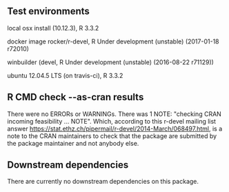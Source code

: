 ## Test environments
local osx install (10.12.3), R 3.3.2

docker image rocker/r-devel, R Under development (unstable) (2017-01-18 r72010)

winbuilder (devel, R Under development (unstable) (2016-08-22 r71129))

ubuntu 12.04.5 LTS (on travis-ci), R 3.3.2

## R CMD check --as-cran results
There were no ERRORs or WARNINGs.
There was 1 NOTE: "checking CRAN incoming feasibility ... NOTE". Which,
according to this r-devel mailing list answer
https://stat.ethz.ch/pipermail/r-devel/2014-March/068497.html, is a note to the
CRAN maintainers to check that the package are submitted by the package
maintainer and not anybody else.

## Downstream dependencies
There are currently no downstream dependencies on this package.
